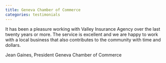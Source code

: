 ```yaml
---
title: Geneva Chamber of Commerce
categories: testimonials
---
```

It has been a pleasure working with Valley Insurance Agency over the last twenty years or more. The service is excellent and we are happy to work with a local business that also contributes to the community with time and dollars.

Jean Gaines, President
Geneva Chamber of Commerce